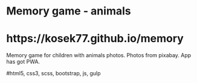 # Memory game - animals 

<h1>https://kosek77.github.io/memory</h1>

Memory game for children with animals photos.
Photos from pixabay.
App has got PWA.

#html5, css3, scss, bootstrap, js, gulp
